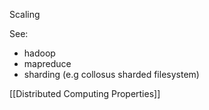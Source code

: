 Scaling

See:
- hadoop
- mapreduce
- sharding (e.g collosus sharded filesystem)

[[Distributed Computing Properties]]